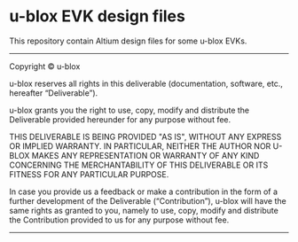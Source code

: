 # u-blox EVK design files
This repository contain Altium design files for some u-blox EVKs.

---------------------------------------------------------------------------------
Copyright © u-blox

u-blox reserves all rights in this deliverable (documentation, software, etc.,
hereafter “Deliverable”).

u-blox grants you the right to use, copy, modify and distribute the Deliverable
provided hereunder for any purpose without fee.

THIS DELIVERABLE IS BEING PROVIDED "AS IS", WITHOUT ANY EXPRESS OR IMPLIED
WARRANTY. IN PARTICULAR, NEITHER THE AUTHOR NOR U-BLOX MAKES ANY REPRESENTATION
OR WARRANTY OF ANY KIND CONCERNING THE MERCHANTABILITY OF THIS DELIVERABLE
OR ITS FITNESS FOR ANY PARTICULAR PURPOSE.

In case you provide us a feedback or make a contribution in the form of a
further development of the Deliverable (“Contribution”), u-blox will have the
same rights as granted to you, namely to use, copy, modify and distribute the
Contribution provided to us for any purpose without fee.

---------------------------------------------------------------------------------

